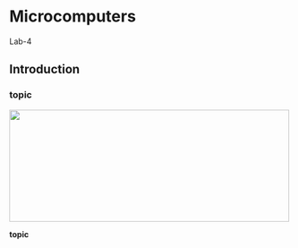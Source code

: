 # Microcomputers
Lab-4

## Introduction

### topic

<img src = "https://user-images.githubusercontent.com/111268465/184587552-fe609a2f-3607-4c9f-ae7a-fe016c39a5e2.png" width = "500" height = "200" />

<b> topic </b>


